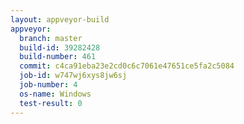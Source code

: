 ```yaml
---
layout: appveyor-build
appveyor:
  branch: master
  build-id: 39282428
  build-number: 461
  commit: c4ca91eba23e2cd0c6c7061e47651ce5fa2c5084
  job-id: w747wj6xys8jw6sj
  job-number: 4
  os-name: Windows
  test-result: 0
---
```

